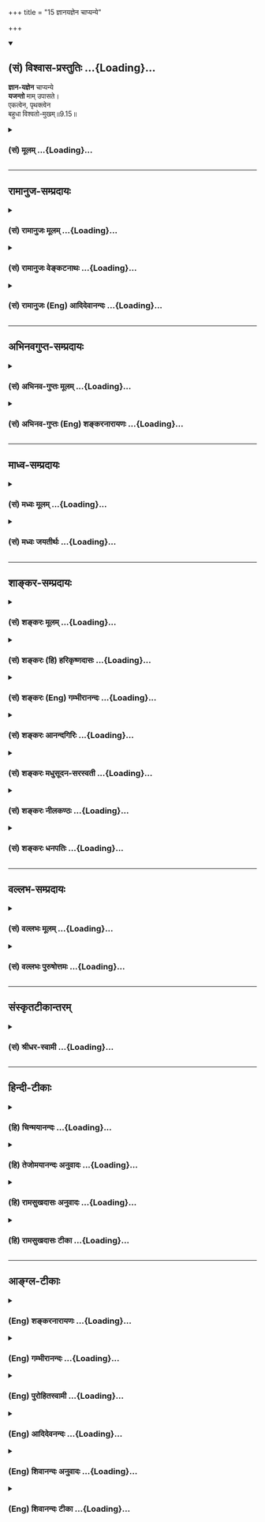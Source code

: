 +++
title = "15 ज्ञानयज्ञेन चाप्यन्ये"

+++
<div class="js_include" newlevelforh1="2" title="(सं) विश्वास-प्रस्तुतिः" unfilled url="/purANam_vaiShNavam/mahAbhAratam/06-bhIShma-parva/03-bhagavad-gItA-parva/saMskRtam/vishvAsa-prastutiH/09_rAja-vidyA-rAja-guhy/15_jnAnayajnena_chAp.md">
<details open><summary><h2>(सं) विश्वास-प्रस्तुतिः ...{Loading}...</h2></summary>

**ज्ञान-यज्ञेन** चाप्यन्ये  
**यजन्तो** माम् उपासते।  
एकत्वेन, पृथक्त्वेन  
बहुधा विश्वतो-मुखम्॥9.15॥
</details>
</div>
<div class="js_include collapsed" newlevelforh1="3" title="(सं) मूलम्" unfilled url="/purANam_vaiShNavam/mahAbhAratam/06-bhIShma-parva/03-bhagavad-gItA-parva/saMskRtam/mUlam/09_rAja-vidyA-rAja-guhy/15_jnAnayajnena_chAp.md">
<details><summary><h3>(सं) मूलम् ...{Loading}...</h3></summary>

ज्ञानयज्ञेन चाप्यन्ये यजन्तो मामुपासते।  
एकत्वेन पृथक्त्वेन बहुधा विश्वतोमुखम्।।9.15।।
</details>
</div>


_________________
## रामानुज-सम्प्रदायः
<div class="js_include collapsed" newlevelforh1="3" title="(सं) रामानुजः मूलम्" unfilled url="/purANam_vaiShNavam/mahAbhAratam/06-bhIShma-parva/03-bhagavad-gItA-parva/saMskRtam/rAmAnujaH/mUlam/09_rAja-vidyA-rAja-guhy/15_jnAnayajnena_chAp.md">
<details><summary><h3>(सं) रामानुजः मूलम् ...{Loading}...</h3></summary>

।।9.15।।**अन्ये अपि** महात्मानः पूर्वोक्तैः कीर्तनादिभिः ज्ञानाख्येन
**यज्ञेन च यजन्तः माम् उपासते;** कथम् **बहुधा पृथक्त्वेन** जगदाकारेण
**विश्वतोमुखं** विश्वप्रकारम् अवस्थितं **माम् एकत्वेन उपासते। एतद् उक्तं
भवति भगवान् वासुदेव एव नामरूपविभागानर्हातिसूक्ष्मचिदचिद्वस्तुशरीरः सन्
सत्यसंकल्पः विविधविभक्तनामरूपस्थूलचिदचिद्वस्तुशरीरः स्याम् इति संकल्प्य
स एकदेव एव तिर्यङ्मनुष्यस्थावराख्यविचित्रजगच्छरीरः अवतिष्ठते इति
अनुसंदधानाश्च माम् उपासते इति। तथा हि विश्वशरीरः अहम् एव अवस्थितः; इति आह
--**

</details>
</div>
<div class="js_include collapsed" newlevelforh1="3" title="(सं) रामानुजः वेङ्कटनाथः" unfilled url="/purANam_vaiShNavam/mahAbhAratam/06-bhIShma-parva/03-bhagavad-gItA-parva/saMskRtam/rAmAnujaH/venkaTanAthaH/09_rAja-vidyA-rAja-guhy/15_jnAnayajnena_chAp.md">
<details><summary><h3>(सं) रामानुजः वेङ्कटनाथः ...{Loading}...</h3></summary>

  
  
।।9.15।। भजन्त्यनन्यमनसः इत्यनन्यमनस्त्वेन प्रथममुपासनं विशेषितम् ततश्च
कीर्तनादिभिरन्तरङ्गैः। अथ वेद्याकारविशेषप्रदर्शनेनापि तदेव
विशेष्यतेज्ञानयज्ञेन इत्यादिनासदसच्चाहमर्जुन \[9।19\] इत्यन्तेन। चकारः
पूर्वोक्तकीर्तनादिसमुच्चयार्थः। अपिस्तुअन्ये इत्यनेनान्वितः। अन्यथा
नैरर्थक्यादित्यभिप्रायेणाहअन्येऽपीति। अन्यशब्दोऽत्र पूर्णोपासकपरः।
यज्ञेन यजन्तः यज्ञेन प्रीणयन्त इत्यर्थः। बहुधा पृथक्त्वेन इत्यनेन
समष्टिव्यष्टितदवान्तररूपसमस्तसङ्ग्रह इत्याहजगदाकारेणेति।
विश्वतोमुखशब्दस्यात्र समभिव्याहारानुगुणं विवक्षितमाहविश्वप्रकारमिति।
नन्वेकत्वेन पृथक्त्वेन चोपासत इत्यन्वयः किं नोच्यते कथं चैकस्यैव सतो
बहुत्वेनावस्थानम् तथाच सविकारत्वसंसारित्वादिदोषाश्च स्युः
बहुधावस्थितस्यैकत्वेनोपासितुर्दृष्टिविधिवद्भ्रान्तिश्च
स्यादित्यत्राहएतदुक्तमिति। एतेन परोक्तप्रक्रिययोपासनविधात्रयपरत्वं
भेदाभेदादिवर्णनं च
प्रत्युक्तम्। भगवानित्यनेन,सृष्ट्याद्यौपयिकगुणप्रपञ्चप्रदर्शनम्।
वासुदेवशब्दे प्रथमशिन
सर्वसामानाधिकरण्यव्यपदेशनिदानसर्वशरीरकत्वपर्यवसितव्याप्तिविशेषः;
द्वितीयांशेन सृष्टिप्रयोजनं क्रीडादिरेवेत्युच्यते। द्वाभ्यां च पदाभ्यां
अनन्योपासकैकान्तिजनशीलितमन्त्रविशेषोऽपि स्मारितः।
पृथिव्यादिबहुत्वमात्रस्य प्रत्यक्षादिसिद्धत्वादेकस्यैव सतो बहुत्वं हि
शास्त्रवेद्यम् ततश्च तथाभूतैकत्व एवात्र वाक्यतात्पर्यम् तच्चैकस्य
सर्वशरीरकत्वेन निर्व्यूढमिति न कश्चिद्दोषः।  
  

</details>
</div>
<div class="js_include collapsed" newlevelforh1="3" title="(सं) रामानुजः (Eng) आदिदेवानन्दः" unfilled url="/purANam_vaiShNavam/mahAbhAratam/06-bhIShma-parva/03-bhagavad-gItA-parva/saMskRtam/rAmAnujaH/english/AdidevAnandaH/09_rAja-vidyA-rAja-guhy/15_jnAnayajnena_chAp.md">
<details><summary><h3>(सं) रामानुजः (Eng) आदिदेवानन्दः ...{Loading}...</h3></summary>

9.15 Other high-minded persons worship Me by singing My names, etc.,
already described; and they also perform the sacrifice called knowledge.
They worship Me, who, by being 'characterised by diversity in various
ways' in the form of the cosmos, is a multiform, namely, having all
entities as modes (Prakaras) and also as One (the Prakari). The purport
is this: The Lord Vasudeva alone, having the body comprising animate and
inanimate entities in an extremely subtle form (in the state of Cosmic
dissolution) incapable of distinctness by name and form, resolves by His
unfailing true will power: 'May I become embodied in gross animate and
inanimate entities, distinguished variously by name and form.' He alone
then abides, with the variegated cosmos as His body, comprising gods,
animals, men and immobile things. They worship Me by contemplating on Me
thus. Therefore Sri Krsna declares: 'I, having the universe for My body,
alone abide'.

</details>
</div>


_________________
## अभिनवगुप्त-सम्प्रदायः
<div class="js_include collapsed" newlevelforh1="3" title="(सं) अभिनव-गुप्तः मूलम्" unfilled url="/purANam_vaiShNavam/mahAbhAratam/06-bhIShma-parva/03-bhagavad-gItA-parva/saMskRtam/abhinava-guptaH/mUlam/09_rAja-vidyA-rAja-guhy/15_jnAnayajnena_chAp.md">
<details><summary><h3>(सं) अभिनव-गुप्तः मूलम् ...{Loading}...</h3></summary>

।।9.15।। No commentary.

</details>
</div>
<div class="js_include collapsed" newlevelforh1="3" title="(सं) अभिनव-गुप्तः (Eng) शङ्करनारायणः" unfilled url="/purANam_vaiShNavam/mahAbhAratam/06-bhIShma-parva/03-bhagavad-gItA-parva/saMskRtam/abhinava-guptaH/english/shankaranArAyaNaH/09_rAja-vidyA-rAja-guhy/15_jnAnayajnena_chAp.md">
<details><summary><h3>(सं) अभिनव-गुप्तः (Eng) शङ्करनारायणः ...{Loading}...</h3></summary>

9.13-15 Mahatmanah etc., upto Visvato-mukham. Divine nature i.e., of
goodness. Offering sacrifices : i.e., by means of sacrifices with the
external materials. But others worship Me with knowledge-sacrifice only.
Hence through knowledge some \[worship Me\] as One, while others
\[worship Me\] as Many through the action-Yoga. However all conceive Me
alone, as their highest goal. But, action certainly abounds in the idea
of duality, because it is coextensive with hosts of different causes
(karakas). So how can it lead to the Absolute state ; It is answered
\[as\] :

</details>
</div>


_________________
## माध्व-सम्प्रदायः
<div class="js_include collapsed" newlevelforh1="3" title="(सं) मध्वः मूलम्" unfilled url="/purANam_vaiShNavam/mahAbhAratam/06-bhIShma-parva/03-bhagavad-gItA-parva/saMskRtam/madhvaH/mUlam/09_rAja-vidyA-rAja-guhy/15_jnAnayajnena_chAp.md">
<details><summary><h3>(सं) मध्वः मूलम् ...{Loading}...</h3></summary>

।।9.15।। सर्वत्र एक एव नारायणः स्थितः इत्येकत्वेन; पृथक्त्वेन सर्वतो
वैलक्षण्येन। बहुधा हि तस्य रूपं,आभाति शुक्लमिव लोहितमिवाथो नीलमथोऽर्जुनं
इति सनत्सुजाते \[म.भा.5।44।26\]दैवमेवापरे \[4।25\] इत्युक्तप्रकारेण बहवो
वा बहुधा।

</details>
</div>
<div class="js_include collapsed" newlevelforh1="3" title="(सं) मध्वः जयतीर्थः" unfilled url="/purANam_vaiShNavam/mahAbhAratam/06-bhIShma-parva/03-bhagavad-gItA-parva/saMskRtam/madhvaH/jayatIrthaH/09_rAja-vidyA-rAja-guhy/15_jnAnayajnena_chAp.md">
<details><summary><h3>(सं) मध्वः जयतीर्थः ...{Loading}...</h3></summary>

।।9.15।। एकत्वेनाद्वैतभावनयेति व्याख्यानमसत्; मिथ्याभावनात्वादिति भावेनाह
**सर्वत्रे**ति। सर्वत्र स्थितो नारायण एक एवेति योजना।
पृथक्त्वेनादित्यचन्द्रादिरूपेणेत्यसदिति (शं.) भावेनाह --
**पृथक्त्वेने**ति। अपरस्तु पृथक्त्वेनेत्येतत्सम्यग्व्याख्याय
**बहु**धेत्येतदादित्यादिरूपेणेति व्याख्यातवानत आह -- **बहुधे**ति।
कथमित्यत आगमेनैव दर्शयति -- **शुक्लमिवे**ति। इवशब्दोऽप्यर्थः।
प्रकारान्तरेण व्याख्याति -- **दैवमेवे**ति।

</details>
</div>


_________________
## शाङ्कर-सम्प्रदायः
<div class="js_include collapsed" newlevelforh1="3" title="(सं) शङ्करः मूलम्" unfilled url="/purANam_vaiShNavam/mahAbhAratam/06-bhIShma-parva/03-bhagavad-gItA-parva/saMskRtam/shankaraH/mUlam/09_rAja-vidyA-rAja-guhy/15_jnAnayajnena_chAp.md">
<details><summary><h3>(सं) शङ्करः मूलम् ...{Loading}...</h3></summary>

।।9.15।। -- --,**ज्ञानयज्ञेन** ज्ञानमेव भगवद्विषयं यज्ञः तेन
ज्ञानयज्ञेन; **यजन्तः** पूजयन्तः **माम्** ईश्वरं **च अपि अन्ये** अन्याम्
उपासनां परित्यज्य **उपासते।** तच्च ज्ञानम् -- **एकत्वेन** एकमेव परं
ब्रह्म इति परमार्थदर्शनेन यजन्तः उपासते। केचिच्च **पृथक्त्वेन,
आदित्यचन्द्रादिभेदेन स एव भगवान् विष्णुः अवस्थितः इति उपासते। केचित्**
बहुधा **अवस्थितः स एव भगवान् सर्वतोमुखः विश्वरुपः इति तं विश्वरूपं
सर्वतोमुखं बहुधा बहुप्रकारेण उपासते।। यदि बहुभिः प्रकारैः उपासते; कथं
त्वामेव उपासते इति; अत आह --,**

</details>
</div>
<div class="js_include collapsed" newlevelforh1="3" title="(सं) शङ्करः (हि) हरिकृष्णदासः" unfilled url="/purANam_vaiShNavam/mahAbhAratam/06-bhIShma-parva/03-bhagavad-gItA-parva/saMskRtam/shankaraH/hindI/harikRShNadAsaH/09_rAja-vidyA-rAja-guhy/15_jnAnayajnena_chAp.md">
<details><summary><h3>(सं) शङ्करः (हि) हरिकृष्णदासः ...{Loading}...</h3></summary>

।।9.15।। वे किसकिस प्रकारसे उपासना करते हैं सो कहते हैं --, कुछ (
ज्ञानीजन ) दूसरी उपासनाओंको छोड़कर भगवद्विषयक ज्ञानरूप यज्ञसे मेरा पूजन
करते हुए उपसना किया करते हैं अर्थात् परमब्रह्म परमात्मा एक ही है; ऐसे
एकत्वरूप परमार्थज्ञानसे पूजन करते हुए मेरी उपासना करते हैं। और कोईकोई
पृथक् भावसे अर्थात् आदित्य; चन्द्रमा आदिके भेदसे इस प्रकार समझकर उपासना
करते हैं कि वही भगवान् विष्णु; सूर्य आदिके रूपमें स्थित हुए हैं। तथा
कितने ही भक्त ऐसा समझकर कि वही सब ओर मुखवाले विश्वमूर्ति भगवान् अनेक
रूपसे स्थित हो रहे हैं। उन विश्वरूप विराट् भगवान्हीकी विविध प्रकारसे
उपासना करते हैं।

</details>
</div>
<div class="js_include collapsed" newlevelforh1="3" title="(सं) शङ्करः (Eng) गम्भीरानन्दः" unfilled url="/purANam_vaiShNavam/mahAbhAratam/06-bhIShma-parva/03-bhagavad-gItA-parva/saMskRtam/shankaraH/english/gambhIrAnandaH/09_rAja-vidyA-rAja-guhy/15_jnAnayajnena_chAp.md">
<details><summary><h3>(सं) शङ्करः (Eng) गम्भीरानन्दः ...{Loading}...</h3></summary>

9.15 Anye, others, giving up others forms of adoration; ca, verily;
upasate, worship; mam, Me, God; yajantah, by adoring, glorifying; api,
exclusively; jnana-yajnene ekatvena, through the sacrifice of the
knowledge of oneness-knowledge of God itself being the sacrifice; and
that knowledge consists in the realization of the highest truth that the
supreme Brahman is verily one. Adoring with that (knowledge) they
worship Me. And some others Me prthaktvena, multifariously-in different
forms as the sun, moon, etc. They worship (Me) by thinking that, Visnu
who is God Himself exists in different forms as the sun etc. Still
others worship Me thinking that, that very God who is visvatomukhah,
mulitiformed, who has His facr everywhere, i.e., who is the Cosmic
Person; exists bahudha, variously. In numerous ways they worship Him,
the Cosmic Person, who has His face everywhere. 'If they worship in
numerous ways, how is it that they worship You alone;' Hence the Lord
says:

</details>
</div>
<div class="js_include collapsed" newlevelforh1="3" title="(सं) शङ्करः आनन्दगिरिः" unfilled url="/purANam_vaiShNavam/mahAbhAratam/06-bhIShma-parva/03-bhagavad-gItA-parva/saMskRtam/shankaraH/AnandagiriH/09_rAja-vidyA-rAja-guhy/15_jnAnayajnena_chAp.md">
<details><summary><h3>(सं) शङ्करः आनन्दगिरिः ...{Loading}...</h3></summary>

।।9.15।। उपासनप्रकारभेदप्रतिपित्सया पृच्छति -- **ते केनेति।**
तत्प्रकारभेदोदीरणार्थं श्लोकमवतारयति -- **उच्यत इति।** इज्यते पूज्यते
परमेश्वरोऽनेनेति प्रकृते ज्ञाने यज्ञशब्दः। ईश्वरं चेति चकारोऽवधारणे।
देवतान्तरध्यानत्यागमपिशब्दसूचितं दर्शयति -- **अन्यामिति।** अन्ये
ब्रह्मनिष्ठामिति यावत्। ज्ञानयज्ञमेव विभजते -- **तच्चेति।**
उत्तमाधिकारिणामुपासनमुक्त्वा मध्यमानामधिकारिणामुपासनप्रकारमाह --
**केचिच्चेति।** तेषामेव प्रकारान्तरेणोपासनमुदीरयति -- **केचिदिति।**
बहुप्रकारेणाग्न्यादित्यादिरूपेणेति यावत्।

</details>
</div>
<div class="js_include collapsed" newlevelforh1="3" title="(सं) शङ्करः मधुसूदन-सरस्वती" unfilled url="/purANam_vaiShNavam/mahAbhAratam/06-bhIShma-parva/03-bhagavad-gItA-parva/saMskRtam/shankaraH/madhusUdana-sarasvatI/09_rAja-vidyA-rAja-guhy/15_jnAnayajnena_chAp.md">
<details><summary><h3>(सं) शङ्करः मधुसूदन-सरस्वती ...{Loading}...</h3></summary>

।।9.15।। इदानीं य एवमुक्तश्रवणमनननिदिध्यासनासमर्थास्तेऽपि त्रिविधा उत्तमा
मध्यमा मन्दाश्चेति सर्वेऽपि स्वानुरूप्येण मामुपासत इत्याह -- अन्ये
पूर्वोक्तसाधनानुष्ठानासमर्थाः ज्ञानयज्ञेनत्वं वा अहमस्मि भगवो देवते अहं
वै त्वमसि इत्यादिश्रुत्युक्तमहग्रहापासनं ज्ञानं स एव
परमेश्वरयजनरूपत्वाद्यज्ञस्तेन। चकार एवार्थे। अपिशब्दः
साधनान्तरत्यागार्थः। केचित्साधनान्तरनिस्पृहाः सन्त
उपास्योपासकाभेदचिन्तारूपेण ज्ञानयज्ञेनैकत्वेन भेदव्यावृत्त्या
मामेवोपासते चिन्तयन्त्युत्तमाः। अन्ये तु केचिन्मध्यमाः
पृथक्त्वेनोपास्योपासकयोर्भेदेनआदित्यो ब्रह्मेत्यादेशः
इत्यादिश्रुत्युक्तेन प्रतीकोपासनरूपेण ज्ञानयज्ञेन मामेवोपासते।
अन्येत्वहंग्रहोपासने वाऽसमर्थाः केचिन्मन्दाः कांचिदन्यां देवतां
चोपासीनाः कानिचित्कर्माणि वा कुर्वाणा बहुधा तैस्तैर्बहुभिः
प्रकारैर्विश्वरूपं सर्वात्मानं मामेवोपासते तेन तेन ज्ञानयज्ञेनेति
उत्तरोत्तराणां क्रमेण पूर्वपूर्वभूमिलाभः।

</details>
</div>
<div class="js_include collapsed" newlevelforh1="3" title="(सं) शङ्करः नीलकण्ठः" unfilled url="/purANam_vaiShNavam/mahAbhAratam/06-bhIShma-parva/03-bhagavad-gItA-parva/saMskRtam/shankaraH/nIlakaNThaH/09_rAja-vidyA-rAja-guhy/15_jnAnayajnena_chAp.md">
<details><summary><h3>(सं) शङ्करः नीलकण्ठः ...{Loading}...</h3></summary>

।।9.15।। ज्ञानयज्ञेन निर्विकल्पसमाधिना पातञ्जलाः। एकत्वेन अहमेव
भगवान्वासुदेव इत्यभेदेनौपनिषदाः। पृथक्त्वेन अयमीश्वरो ममस्वामीति
बुद्ध्या प्राकृताः। अन्ये पुनर्बहुधा बहुप्रकारं विश्वतोमुखं
सर्वैर्द्वारैर्यत्किंचिद्दृष्टं तद्भगवत्स्वरूपमेव; यच्छ्रुतं
तत्तन्नामैव; यद्दत्तं भुक्तं वा तत्तदर्पितमेवेत्येवं विश्वतोमुखं यथा
स्यात्तथा मामुपासते।

</details>
</div>
<div class="js_include collapsed" newlevelforh1="3" title="(सं) शङ्करः धनपतिः" unfilled url="/purANam_vaiShNavam/mahAbhAratam/06-bhIShma-parva/03-bhagavad-gItA-parva/saMskRtam/shankaraH/dhanapatiH/09_rAja-vidyA-rAja-guhy/15_jnAnayajnena_chAp.md">
<details><summary><h3>(सं) शङ्करः धनपतिः ...{Loading}...</h3></summary>

।।9.15।। एवमुपासनाप्रकारः सर्वोपासकसाधारणो दर्शितः। तत्रासाधारणं तमाह --
ज्ञानयज्ञेन। ज्ञानमेव परमात्मविषयं तत्पूजनरुपत्वाद्यज्ञस्तेन ज्ञानयज्ञेन
यजन्तः पूजयन्तः मां परमात्मानमन्ये उत्तमाः। चकार उक्तानामनुक्तानां
च,साधारणानामुपासनाप्रकाराणां समुच्चयार्थः। अपिशब्द
इन्द्रादिदेवतोपासनापरित्यागार्थः। तथाचान्यामुपासनां परित्यज्य मामुपासत
इत्यर्थः। तच्च ज्ञानमेकमेव परं ब्रह्मेति परमार्थदर्शनं तेन यजन्ते। यत्तु
अन्ये पूर्वोक्तसाधनानुष्ठानासमर्था ज्ञानयज्ञेनत्वं वाहमस्मि भगवो
देवतेऽहं वै त्वमसि इत्यादिश्रुत्युक्तमहंग्रहोपासनं ज्ञानमति
तच्चिन्त्यम्। मुख्यामुख्ययोर्मुख्ये संभवत्यमुख्यग्रहणस्यान्याय्यत्वात्।
एतेन ज्ञानयज्ञेन निर्विकल्पसमाधिना पातञ्चला इति प्रत्युक्तम्। केचिच्च स
एव भगवान् बहुधा व्यवस्थितो विश्वतोमुखो विश्वरपस्तं बहुधा बहुप्रकारेण
उपासते मन्दाः।

</details>
</div>


_________________
## वल्लभ-सम्प्रदायः
<div class="js_include collapsed" newlevelforh1="3" title="(सं) वल्लभः मूलम्" unfilled url="/purANam_vaiShNavam/mahAbhAratam/06-bhIShma-parva/03-bhagavad-gItA-parva/saMskRtam/vallabhaH/mUlam/09_rAja-vidyA-rAja-guhy/15_jnAnayajnena_chAp.md">
<details><summary><h3>(सं) वल्लभः मूलम् ...{Loading}...</h3></summary>

।।9.15।। किञ्च ज्ञानयज्ञेन चेति। भक्योपासते इति पूर्वमुक्तम्। ज्ञानयज्ञेन
चोपासते इत्यधुनोच्यते। अत्र यज्ञपदेनब्रह्मार्पणं ब्रह्म हविः \[4।24\]
इति पूर्वोक्तप्रकारः स्मारित इति गम्यते। तेन च मामक्षरस्वरूपमुपासते।
तत्रापि प्रकारभेदः। केचिदेकत्वेनसोऽस्मि इत्यात्माभेदभावनया
तान्त्रिकाः। आत्मानं परमं ध्यायेत् इत्यादिवाक्यात्। केचित्पृथक्त्वेन
राजसतान्त्रिका भेदभावनया दासोऽस्मीति रूपया मां स्वामिनमुपासते। केचित्तु
बहुधा शिवशक्तिसूर्यगणेशादिरूपेण। यद्वा ब्रह्मवादिनः बहुधा
घटपटादिजगदाकारेणाविकृतमेव सन्तमेवं विश्वतोमुखं विश्वप्रकारत्वेनावस्थितं
सर्वतः पाणिपादान्तं सर्वतोक्षिशिरोमुखं मामुपासते।

</details>
</div>
<div class="js_include collapsed" newlevelforh1="3" title="(सं) वल्लभः पुरुषोत्तमः" unfilled url="/purANam_vaiShNavam/mahAbhAratam/06-bhIShma-parva/03-bhagavad-gItA-parva/saMskRtam/vallabhaH/puruShottamaH/09_rAja-vidyA-rAja-guhy/15_jnAnayajnena_chAp.md">
<details><summary><h3>(सं) वल्लभः पुरुषोत्तमः ...{Loading}...</h3></summary>

  
  
।।9.15।। एवं भक्तानां भजनप्रकारमुक्त्वा ज्ञानिनामाह -- ज्ञानयज्ञेनेति।
अन्ये ज्ञानिनो ज्ञानयज्ञेन चापि ज्ञानात्मकयजनप्रकारेण चापि यजन्तो
हृद्येव मां पूजयन्त उपासते भजन्त इत्यर्थः। अपिशब्देन चकारेण च
पूर्वोक्तभजनापेक्षया हीनत्वं व्यज्यते। ज्ञानभजने बहवः प्रकाराः सन्ति;
तानाह -- एकत्वेनसोऽहं ब्रह्मास्मि \[ \] इति प्रकारेण पृथक्त्वेन योगेन
शरणागमनरीत्या बहुधा सर्वत्र तद्रूपेण विश्वतोमुखं सर्वात्मकं माम्;
एवमनेकप्रकारेण मामुपासते भजन्त इत्यर्थः।  
  

</details>
</div>


_________________
## संस्कृतटीकान्तरम्
<div class="js_include collapsed" newlevelforh1="3" title="(सं) श्रीधर-स्वामी" unfilled url="/purANam_vaiShNavam/mahAbhAratam/06-bhIShma-parva/03-bhagavad-gItA-parva/saMskRtam/shrIdhara-svAmI/09_rAja-vidyA-rAja-guhy/15_jnAnayajnena_chAp.md">
<details><summary><h3>(सं) श्रीधर-स्वामी ...{Loading}...</h3></summary>

।।9.15।। किंच **-- ज्ञानेति।** वासुदेवः सर्वमित्येवं सर्वात्मत्वदर्शनं
ज्ञानं तदेव यज्ञस्तेन ज्ञानयज्ञेन मां यजन्तः पूजयन्तोऽन्येऽप्युपासते;
तत्रापि केचिदेकत्वेन एकमेव परं ब्रह्मेति परमार्थदर्शनरूपाभेदभावनया;
केचित्पृथक्त्वेन दासोऽहमिति पृथग्भावनया; केचित्तु विश्वतोमुखं सर्वात्मकं
मां बहुधा ब्रह्मरुद्रादिरूपेणोपासते।

</details>
</div>


_________________
## हिन्दी-टीकाः
<div class="js_include collapsed" newlevelforh1="3" title="(हि) चिन्मयानन्दः" unfilled url="/purANam_vaiShNavam/mahAbhAratam/06-bhIShma-parva/03-bhagavad-gItA-parva/hindI/chinmayAnandaH/09_rAja-vidyA-rAja-guhy/15_jnAnayajnena_chAp.md">
<details><summary><h3>(हि) चिन्मयानन्दः ...{Loading}...</h3></summary>

।।9.15।। ज्ञानयज्ञ में कोई कर्मकाण्ड नहीं होता। इस यज्ञ में यजमान साधक
का यह सतत प्रयत्न होता है कि दृश्यमान विविध नामरूपों में एकमेव चैतन्य
स्वरूप आत्मा की अभिव्यक्ति और चेतनता को वह देखे और अनुभव करे। यह साधना
वे साधक ही कर सकते हैं; जिन्होंने वेदान्त के इस प्रतिपादन को समझा है कि
अव्यय आत्मा सर्वत्र व्याप्त है और अपने सत्स्वरूप में इस दृश्यमान विविधता
तथा उनकी परस्पर वैचित्र्यपूर्ण क्रियायों को धारण किये हुये है। विभिन्न
व्यावसायिक प्रतिष्ठानों द्वारा निर्मित चॉकलेटों के आकार; रंग; स्वाद;
मूल्य आदि भिन्नभिन्न होते हुए भी सब चॉकलेट ही हैं; और इसलिए उन सबका
वास्तविक धर्म मधुरता; सभी में एक समान होता है। उस मधुरता को चाहने वाले
बालक सभी प्रकार की चॉकलेटों को प्रसन्नता से खाते हैं। इसी प्रकार
आत्मज्ञान का साधक सभी नाम और रूपों में; सभी परिस्थितियों और दशाओं में एक
ही आत्मा की अभिव्यक्ति का अवलोकन करता है; निरीक्षण करता है और पहचानता
है। जिस किसी आभूषण विशेष में हीरे जड़े हों; हीरे के व्यापारी के लिए वह
सब प्रकाश और आभा के बिन्दु ही हैं। वह उनकी आभा के अनुसार उनका मूल्यांकन
करता है; न कि उस आभूषण की रचनाकृति या सौन्दर्य को देखकर। आत्मानुभवी पुरुष
अपने आत्मस्वरूप को सब प्रकार के कर्मों; शब्दों और विचारों में व्यक्त
देखते हुए जगत् में विचरण करता है। जिस प्रकार सहस्र दर्पणों के मध्य स्थित
दीपज्योति के करोड़ों प्रतिबिम्ब सर्वत्र दिखाई देते हैं; उसी प्रकार;
आत्मस्वरूप में स्थित ज्ञानी पुरुष जब जगत् में विचरण करता है; तब वह
सर्वत्र अपनी आत्मा को ही नृत्य करते हुए देखता है; जो उस पर सब ओर से
कटाक्ष करती हुई उसे सदैव पूर्णत्व के आनन्द से हर्षविभोर करती रहती
है। नेत्रों की दीप्ति में; मित्र की मन्दस्मिति और शत्रु के कृत्रिम हास्य
में; ईर्ष्या के कठोर शब्दों में और प्रेम के कोमल स्वरों में; शीत और उष्ण
में; जय और पराजय में; समस्त मनुष्यों; पशुओं; वृक्ष लताओं में और जड़
वस्तुओं के संग में सर्वत्र वह सच्चिदानन्द परमात्मा का ही मंगल दर्शन करता
है यही अर्थ है ईश्वर दर्शन अथवा आत्मदर्शन का; जिसका विश्व के समस्त
धर्मशास्त्रों में गौरव से गान किया गया है। असंख्य नामरूपों में ईश्वर की
मन्दस्मिति को देखने और पहचानने का अर्थ ही निरन्तर ज्ञानयज्ञ की भावना में
रमना और जीना है। समस्त रूपों में उसकी पूजा करना; समस्त परिस्थितियों में
उसका ध्यान रखना; मन की समस्त वृत्तियों के साथ उसका अनुभव करना ही आत्मा
के अखण्ड स्मरण में जीना है। ऐसे पुरुष ज्ञानयज्ञ के द्वारा मेरी उपासना
करते हैं। प्रारम्भिक अवस्था में सर्वत्र आत्मदर्शन की साधना प्रयत्न साध्य
होने के कारण उसमें साधक को कष्ट और तनाव का अनुभव होता है। परन्तु
जैसेजैसे साधक की आध्यात्म दृष्टि विकसित होती जाती है; वैसेवैसे उसके लिए
यह साधना सरल बनती जाती है; और वह एक ही आत्मा को इसके ज्योतिर्मय वैभव के
असंख्य रूपों में छिटक कर फैली हुई देखता है। यही है विश्वतो मुखम् ईश्वर
का विराट् स्वरूप। ज्ञानी पुरुष न केवल यह जानता है कि नानाविध उपाधियों से
आत्मा सदा असंस्पर्शित है; अलिप्त है; वरन् वह यह भी अनुभव करता है कि
विश्व की समस्त उपाधियों में वही एक आत्मा क्रीड़ा कर रही है। एक बार आकाश
में स्थित जगत् से अलिप्त सूर्य को पहचान लेने पर; यदि हम उसके असंख्य
प्रतिबिम्ब भी दर्पणों या जल में देखें; तब भी एक सूर्य होने का हमारा
ज्ञान लुप्त नहीं हो जाता। सर्वत्र हम उस एक सूर्य को ही देखते और पहचानते
हैं। यदि कोई पुरुष अपने मन की शान्ति और समता को किसी एकान्त और शान्त
स्थान में ही बनाये रख सकता है; तो वेदान्त के अनुसार; उसका आत्मनुभव कदापि
पूर्ण नहीं कहा जा सकता है। यदि केवल समाधि स्थिति के विरले क्षणों में ही
उसे आत्मानुभूति होती है; तो ऐसा पुरुष; वह तत्त्वदर्शी नहीं है; जिसकी
उपनिषद् के ऋषियों ने प्रशंसा की है। यह तो हठयोगियों का मार्ग है।
अन्तर्बाह्य सर्वत्र एक ही आत्मतत्त्व को पहचानने वाला ही वास्तविक ज्ञानी
पुरुष है। एक तत्त्व सबको व्याप्त करता है परन्तु उसे कोई व्याप्त नहीं कर
सकता। ऐसे अनुभवी पुरुष के लिए किसी व्यापारिक केन्द्र का अत्यन्त व्यस्त
एवं तनावपूर्ण वातावरण आत्मदर्शन के लिए उतना ही उपयुक्त है जितना हिमालय
की घाटियों की अत्यन्त शान्त और एकान्त कन्दराओं का। वह चर्मचक्षुओं से
नहीं; वरन् ज्ञान के अन्तचक्षुओं से सर्वत्र एकमेव अद्वितीय आत्मा का ही
दर्शन करता है। मेरे हाथों और पैरों में; मैं सदा एक समान व्याप्त रहता हूँ।
मैं जानता हूँ कि मैं उन सब में हूँ। क्या इस ज्ञान से मेरे हाथ पैर लुप्त
हो जाते हैं; जैसे सूर्योदय पर कोहरा यदि कोई ऐसा कहता है; तो वह खिल्ली
उड़ाकर जाने वाला पागलपन ही है; कोई वैज्ञानिक कथन नहीं। जैसे एक ही समय
में मैं अपने शरीर के अंगप्रत्यंग में स्थित हुआ जाग्रत् अवस्था में जगत्
का अनुभव करता हूँ; वैसे ही; आत्मज्ञानी पुरुष जानता है कि उसकी आत्मा ही
अपने अनन्त साम्राज्य में सम्पूर्ण विश्व को व्याप्त किये हुए हैं एक रूप
में; पृथक् रूप में और विविध रूप में। वेदान्त प्रतिपादित दिव्यत्व की पहचान
और अनन्त का अनुभव अन्तर्बाह्य जीवन में है। कोई संयोगवश प्राप्त यह क्षणिक
अनुभव नहीं है। यह कोई ऐसा अवसर नहीं है कि जिसे लड्डू वितरित कर मनाने के
पश्चात् सदा के लिए उस अनुभव से निवृत्ति हो जाय। जिस प्रकार विद्यालयी
शिक्षा से मनुष्य द्वारा प्राप्त किया गया ज्ञान समस्त कालों और
परिस्थितियों में यहाँ तक कि स्वप्न में भी उसके साथ रहता है; उससे भी कहीं
अधिक शक्तिशाली; कहीं अधिक अंतरंग और कहीं अधिक दृढ़ ज्ञानी पुरुष का
आत्मानुभव होता है। आत्मवित् आत्मा ही बन जाता है। इसमें रंचमात्र भी संदेह
नहीं है। वेदान्त के द्वारा प्रतिपादित इस सत्य की पुष्टि दूसरी पंक्ति में
की गई है कि मुझ विराट स्वरूप परमात्मा को वे एकत्व भाव से; पृथक् भाव से
और अन्य कई प्रकार से उपासते हैं। अब तक हमने जो विवेचन किया है उसे यहाँ
प्रमाणित किया गया है। इसमें कोई संदेह नहीं कि जब ध्यानाभास द्वारा मन
प्रशान्त हो जाता है; तब एकमेव अद्वितीय आत्मा का उसके शुद्ध स्वरूप में
अनुभव होता है। मिट्टी का ज्ञाता मिट्टी के बने विभिन्न प्रकार के घटों में
एक ही मिट्टी को सरलता से देख सकता है घटों के रूप; रंग और आकार उसके
मिट्टी के ज्ञान को नष्ट नहीं कर सकते। इसी प्रकार पारमार्थिक सत्य पर जो
आभासिक और मोहक नाम और रूप अध्यस्त हैं; वे ज्ञानी पुरुष की दृष्टि से सत्य
को न कभी आच्छादित कर सकते हैं और न वे ऐसा करते ही हैं। सत्य के द्रष्टा
ऋषि आत्मा को न केवल प्रत्येक व्यक्ति में पृथक्पृथक् रूप से पहचानते हैं;
वरन् जैसा कि यहाँ वेदान्त के समर्थक भगवान् श्रीकृष्ण उद्घोष करते हैं
ज्ञानीजन सत्य को प्रत्येक रूप में पहचानते हैं; जो विश्वतोमुख है अर्थात्
जिसके मुख सर्वत्र हैं। यह कहना सर्वथा असंगत है कि मिट्टी का ज्ञाता
मिट्टी के घट को केवल दक्षिण या वाम भाग में ही पहचानता है मिट्टी उस घट
में सर्वत्र व्याप्त है और जहाँ मिट्टी नहीं वहां घट भी नहीं है। यदि आत्मा
का अभाव हो; तो सृष्टि की विविधता की प्रतीति या दर्शन कदापि सम्भव नहीं हो
सकता। यदि विविध रूपों में; विभिन्न प्रकार से पूजा और उपासना की जाती हो;
तो वे सब एक ही परमात्मा की पूजा कैसे हो सकती हैं

</details>
</div>
<div class="js_include collapsed" newlevelforh1="3" title="(हि) तेजोमयानन्दः अनुवादः" unfilled url="/purANam_vaiShNavam/mahAbhAratam/06-bhIShma-parva/03-bhagavad-gItA-parva/hindI/tejomayAnandaH/anuvAdaH/09_rAja-vidyA-rAja-guhy/15_jnAnayajnena_chAp.md">
<details><summary><h3>(हि) तेजोमयानन्दः अनुवादः ...{Loading}...</h3></summary>

।।9.15।। कोई मुझे ज्ञानयज्ञ के द्वारा पूजन करते हुए एकत्वभाव से उपासते
हैं, कोई पृथक भाव से, कोई बहुत प्रकार से मुझ विराट स्वरूप (विश्वतो
मुखम्) को उपासते हैं।।

</details>
</div>
<div class="js_include collapsed" newlevelforh1="3" title="(हि) रामसुखदासः अनुवादः" unfilled url="/purANam_vaiShNavam/mahAbhAratam/06-bhIShma-parva/03-bhagavad-gItA-parva/hindI/rAmasukhadAsaH/anuvAdaH/09_rAja-vidyA-rAja-guhy/15_jnAnayajnena_chAp.md">
<details><summary><h3>(हि) रामसुखदासः अनुवादः ...{Loading}...</h3></summary>

।।9.15।। दूसरे साधक ज्ञानयज्ञके द्वारा एकीभावसे (अभेद-भावसे) मेरा पूजन
करते हुए मेरी उपासना करते हैं और दूसरे कई साधक अपनेको पृथक् मानकर चारों
तरफ मुखवाले मेरे विराट्ररुपकी अर्थात् संसारको मेरा विराट्ररुप मानकर
(सेव्य-सेवकभावसे) मेरी अनेक प्रकारसे उपासना करते हैं।

</details>
</div>
<div class="js_include collapsed" newlevelforh1="3" title="(हि) रामसुखदासः टीका" unfilled url="/purANam_vaiShNavam/mahAbhAratam/06-bhIShma-parva/03-bhagavad-gItA-parva/hindI/rAmasukhadAsaH/TIkA/09_rAja-vidyA-rAja-guhy/15_jnAnayajnena_chAp.md">
<details><summary><h3>(हि) रामसुखदासः टीका ...{Loading}...</h3></summary>

।।9.15।।***व्याख्या--***\[जैसे, भूखे आदमियोंकी भूख एक होती है और भोजन
करनेपर सबकी तृप्ति भी एक होती है परन्तु उनकी भोजनके पदार्थोंमें रुचि
भिन्न-भिन्न होती है। ऐसे ही परिवर्तनशील अनित्य संसारकी तरफ लगे हुए लोग
कुछ भी करते हैं, पर उनकी तृप्ति नहीं होती, वे अभावग्रस्त ही रहते हैं। जब
वे संसारसे विमुख होकर परमात्माकी तरफ ही चलते हैं, तब परमात्माकी प्राप्ति
होनेपर उन सबकी तृप्ति हो जाती है अर्थात् वे कृतकृत्य, ज्ञात-ज्ञातव्य और
प्राप्त-प्राप्तव्य हो जाते हैं। परन्तु उनकी रुचि, योग्यता, श्रद्धा,
विश्वास आदि भिन्नभिन्न होते हैं। इसलिये उनकी उपासनाएँ भी भिन्न-भिन्न
होती हैं। \]

</details>
</div>


_________________
## आङ्ग्ल-टीकाः
<div class="js_include collapsed" newlevelforh1="3" title="(Eng) शङ्करनारायणः" unfilled url="/purANam_vaiShNavam/mahAbhAratam/06-bhIShma-parva/03-bhagavad-gItA-parva/english/shankaranArAyaNaH/09_rAja-vidyA-rAja-guhy/15_jnAnayajnena_chAp.md">
<details><summary><h3>(Eng) शङ्करनारायणः ...{Loading}...</h3></summary>

9.15. \[Of them\] some worship Me by knowledge-sacrifice and others by
offering sacrifices; \[thus\] they worship Me, the Universally-faced
\[either\] as One \[or\] as Many.

</details>
</div>
<div class="js_include collapsed" newlevelforh1="3" title="(Eng) गम्भीरानन्दः" unfilled url="/purANam_vaiShNavam/mahAbhAratam/06-bhIShma-parva/03-bhagavad-gItA-parva/english/gambhIrAnandaH/09_rAja-vidyA-rAja-guhy/15_jnAnayajnena_chAp.md">
<details><summary><h3>(Eng) गम्भीरानन्दः ...{Loading}...</h3></summary>

9.15 Others verily worship Me by adoring exclusively through the
sacrifice of the knowledge of oneness; (others worship Me)
multifariously, and (others) as the multiformed existing variously.

</details>
</div>
<div class="js_include collapsed" newlevelforh1="3" title="(Eng) पुरोहितस्वामी" unfilled url="/purANam_vaiShNavam/mahAbhAratam/06-bhIShma-parva/03-bhagavad-gItA-parva/english/purohitasvAmI/09_rAja-vidyA-rAja-guhy/15_jnAnayajnena_chAp.md">
<details><summary><h3>(Eng) पुरोहितस्वामी ...{Loading}...</h3></summary>

9.15 Others worship Me with full consciousness as the One, the Manifold,
the Omnipresent, the Universal.

</details>
</div>
<div class="js_include collapsed" newlevelforh1="3" title="(Eng) आदिदेवनन्दः" unfilled url="/purANam_vaiShNavam/mahAbhAratam/06-bhIShma-parva/03-bhagavad-gItA-parva/english/AdidevanandaH/09_rAja-vidyA-rAja-guhy/15_jnAnayajnena_chAp.md">
<details><summary><h3>(Eng) आदिदेवनन्दः ...{Loading}...</h3></summary>

9.15 Others, too, besides offering the sacrifice of knowledge, worship
Me as One, who, characterised by diversity in numberless ways, is
multiformed (in My Cosmic aspect).

</details>
</div>
<div class="js_include collapsed" newlevelforh1="3" title="(Eng) शिवानन्दः अनुवादः" unfilled url="/purANam_vaiShNavam/mahAbhAratam/06-bhIShma-parva/03-bhagavad-gItA-parva/english/shivAnandaH/anuvAdaH/09_rAja-vidyA-rAja-guhy/15_jnAnayajnena_chAp.md">
<details><summary><h3>(Eng) शिवानन्दः अनुवादः ...{Loading}...</h3></summary>

9.15 Others also sacrificing with the wisdom-sacrifice worship Me, the
All-faced, as one, as distinct, and as manifold.

</details>
</div>
<div class="js_include collapsed" newlevelforh1="3" title="(Eng) शिवानन्दः टीका" unfilled url="/purANam_vaiShNavam/mahAbhAratam/06-bhIShma-parva/03-bhagavad-gItA-parva/english/shivAnandaH/TIkA/09_rAja-vidyA-rAja-guhy/15_jnAnayajnena_chAp.md">
<details><summary><h3>(Eng) शिवानन्दः टीका ...{Loading}...</h3></summary>

9.15 ज्ञानयज्ञेन with the wisdomsacrifice; च and; अपि also; अन्ये
others; यजन्तः sacrificing; माम् Me;,उपासते worhsip; एकत्वेन as one;
पृथक्त्वेन as different; बहुधा in various ways; विश्वतोमुखम् the
Allfaced.Commentary Others too sacrificing by the wisdomsacrifice; i.e.;
seeing the Self in all; adore Me the One and the manifold; present
everywhere. They regard all the forms they see as the forms of God; all
sounds they hear as the names of God. They give all objects they eat as
offerings unto the Lord in vaious ways.Some adore Him with the knowledge
that there is only one Reality; the Supreme Being Who is
ExistenceKnowledgeBliss. They identify themselves with the Truth or
Brahman. This is the Monistic view of the Vedantins. Some worship Him
making a distinction between the Lord and themselves with the attitude
of master and servant. This is the view of the Dualistic School of
philosophy. Some worship Him with the knowledge that He exists as the
various divinities; Brahma; Vishnu; Rudra; Siva; etc.Visvatomukham
Others worship Him who has assumed all the manifold forms in the world;
Who exists in all the forms as the Allfaced (the one Lord exists in all
the different forms with His face on all sides; as it were). (Cf.IV.33)

</details>
</div>
